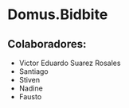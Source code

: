 # Domus.Bidbite

## Colaboradores:

- Victor Eduardo Suarez Rosales
- Santiago
- Stiven
- Nadine
- Fausto
